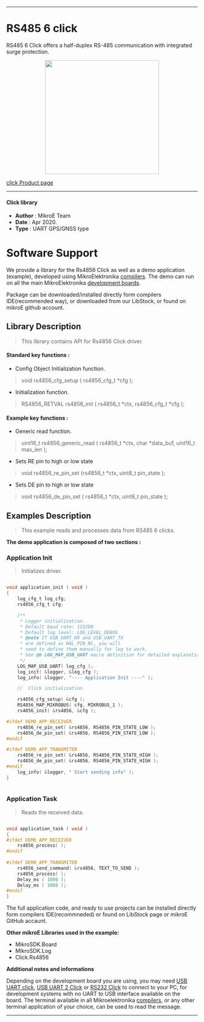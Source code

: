 
---
# RS485 6 click

RS485 6 Click offers a half-duplex RS-485 communication with integrated surge protection.

<p align="center">
  <img src="https://download.mikroe.com/images/click_for_ide/rs4856_click.png" height=300px>
</p>

[click Product page](https://www.mikroe.com/rs485-6-click)

---


#### Click library 

- **Author**        : MikroE Team
- **Date**          : Apr 2020.
- **Type**          : UART GPS/GNSS type


# Software Support

We provide a library for the Rs4856 Click 
as well as a demo application (example), developed using MikroElektronika 
[compilers](https://shop.mikroe.com/compilers). 
The demo can run on all the main MikroElektronika [development boards](https://shop.mikroe.com/development-boards).

Package can be downloaded/installed directly form compilers IDE(recommended way), or downloaded from our LibStock, or found on mikroE github account. 

## Library Description

> This library contains API for Rs4856 Click driver.

#### Standard key functions :

- Config Object Initialization function.
> void rs4856_cfg_setup ( rs4856_cfg_t *cfg ); 
 
- Initialization function.
> RS4856_RETVAL rs4856_init ( rs4856_t *ctx, rs4856_cfg_t *cfg );

#### Example key functions :

- Generic read function.
> uint16_t rs4856_generic_read ( rs4856_t *ctx, char *data_buf, uint16_t max_len );
 
- Sets RE pin to high or low state
> void rs4856_re_pin_set (rs4856_t *ctx,  uint8_t pin_state );

- Sets DE pin to high or low state
> void rs4856_de_pin_set ( rs4856_t *ctx,  uint8_t pin_state );

## Examples Description

> This example reads and processes data from RS485 6 clicks.

**The demo application is composed of two sections :**

### Application Init 

> Initializes driver.

```c

void application_init ( void )
{
    log_cfg_t log_cfg;
    rs4856_cfg_t cfg;

    /** 
     * Logger initialization.
     * Default baud rate: 115200
     * Default log level: LOG_LEVEL_DEBUG
     * @note If USB_UART_RX and USB_UART_TX 
     * are defined as HAL_PIN_NC, you will 
     * need to define them manually for log to work. 
     * See @b LOG_MAP_USB_UART macro definition for detailed explanation.
     */
    LOG_MAP_USB_UART( log_cfg );
    log_init( &logger, &log_cfg );
    log_info( &logger, "---- Application Init ----" );

    //  Click initialization.

    rs4856_cfg_setup( &cfg );
    RS4856_MAP_MIKROBUS( cfg, MIKROBUS_1 );
    rs4856_init( &rs4856, &cfg );

#ifdef DEMO_APP_RECEIVER
    rs4856_re_pin_set( &rs4856, RS4856_PIN_STATE_LOW );
    rs4856_de_pin_set( &rs4856, RS4856_PIN_STATE_LOW );
#endif

#ifdef DEMO_APP_TRANSMITER
    rs4856_re_pin_set( &rs4856, RS4856_PIN_STATE_HIGH );
    rs4856_de_pin_set( &rs4856, RS4856_PIN_STATE_HIGH );
#endif  
    log_info( &logger, " Start sending info" );  
}
  
```

### Application Task

> Reads the received data.

```c

void application_task ( void )
{
#ifdef DEMO_APP_RECEIVER
    rs4856_process( );
#endif    
    
#ifdef DEMO_APP_TRANSMITER
    rs4856_send_command( &rs4856, TEXT_TO_SEND );
    rs4856_process( );
    Delay_ms ( 1000 );
    Delay_ms ( 1000 ); 
#endif    
}

```

The full application code, and ready to use projects can be  installed directly form compilers IDE(recommneded) or found on LibStock page or mikroE GitHub accaunt.

**Other mikroE Libraries used in the example:** 

- MikroSDK.Board
- MikroSDK.Log
- Click.Rs4856

**Additional notes and informations**

Depending on the development board you are using, you may need 
[USB UART click](https://shop.mikroe.com/usb-uart-click), 
[USB UART 2 Click](https://shop.mikroe.com/usb-uart-2-click) or 
[RS232 Click](https://shop.mikroe.com/rs232-click) to connect to your PC, for 
development systems with no UART to USB interface available on the board. The 
terminal available in all Mikroelektronika 
[compilers](https://shop.mikroe.com/compilers), or any other terminal application 
of your choice, can be used to read the message.



---
